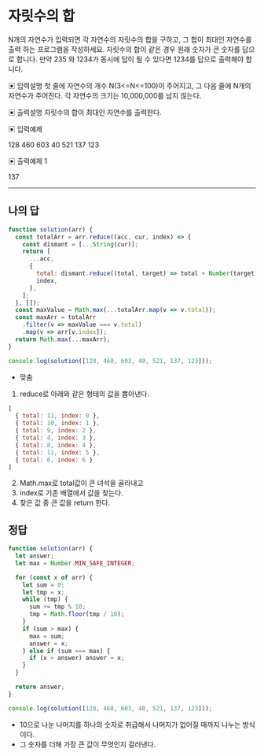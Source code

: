 # 자릿수의 합

N개의 자연수가 입력되면 각 자연수의 자릿수의 합을 구하고, 그 합이 최대인 자연수를 출력 하는 프로그램을 작성하세요. 자릿수의 합이 같은 경우 원래 숫자가 큰 숫자를 답으로 합니다. 만약 235 와 1234가 동시에 답이 될 수 있다면 1234를 답으로 출력해야 합니다.

▣ 입력설명
 첫 줄에 자연수의 개수 N(3<=N<=100)이 주어지고, 그 다음 줄에 N개의 자연수가 주어진다. 각 자연수의 크기는 10,000,000를 넘지 않는다.

▣ 출력설명
 자릿수의 합이 최대인 자연수를 출력한다.

▣ 입력예제

128 460 603 40 521 137 123

▣ 출력예제 1

137

---

## 나의 답

```js
function solution(arr) {
  const totalArr = arr.reduce((acc, cur, index) => {
    const dismant = [...String(cur)];
    return [
      ...acc,
      {
        total: dismant.reduce((total, target) => total + Number(target), 0),
        index,
      },
    ];
  }, []);
  const maxValue = Math.max(...totalArr.map(v => v.total));
  const maxArr = totalArr
    .filter(v => maxValue === v.total)
    .map(v => arr[v.index]);
  return Math.max(...maxArr);
}

console.log(solution([128, 460, 603, 40, 521, 137, 123]));
```

- 맞춤

1. reduce로 아래와 같은 형태의 값을 뽑아낸다.

```js
[
  { total: 11, index: 0 },
  { total: 10, index: 1 },
  { total: 9, index: 2 },
  { total: 4, index: 3 },
  { total: 8, index: 4 },
  { total: 11, index: 5 },
  { total: 6, index: 6 }
]
```

2. Math.max로 total값이 큰 녀석을 골라내고
3. index로 기존 배열에서 값을 찾는다.
4. 찾은 값 중 큰 값을 return 한다.

## 정답

```js
function solution(arr) {
  let answer;
  let max = Number.MIN_SAFE_INTEGER;

  for (const x of arr) {
    let sum = 0;
    let tmp = x;
    while (tmp) {
      sum += tmp % 10;
      tmp = Math.floor(tmp / 10);
    }
    if (sum > max) {
      max = sum;
      answer = x;
    } else if (sum === max) {
      if (x > answer) answer = x;
    }
  }

  return answer;
}

console.log(solution([128, 460, 603, 40, 521, 137, 123]));
```

- 10으로 나눈 나머지를 하나의 숫자로 취급해서 나머지가 없어질 때까지 나누는 방식이다.
- 그 숫자를 더해 가장 큰 값이 무엇인지 걸러낸다.
